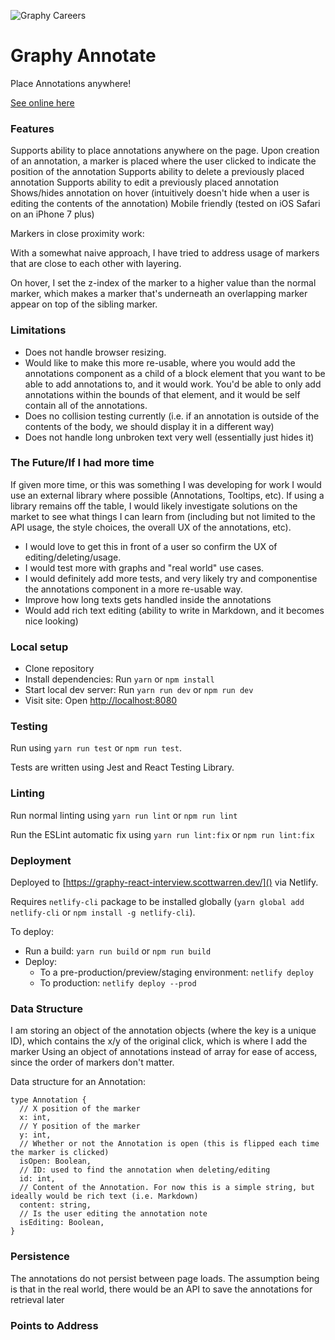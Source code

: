 ![Graphy Careers](https://graphy-static.ams3.cdn.digitaloceanspaces.com/careers-alt.png)

# Graphy Annotate

Place Annotations anywhere!

[See online here](https://graphy-react-interview.scottwarren.dev/)

### Features

Supports ability to place annotations anywhere on the page.
Upon creation of an annotation, a marker is placed where the user clicked to indicate the position of the annotation
Supports ability to delete a previously placed annotation
Supports ability to edit a previously placed annotation
Shows/hides annotation on hover (intuitively doesn't hide when a user is editing the contents of the annotation)
Mobile friendly (tested on iOS Safari on an iPhone 7 plus)

Markers in close proximity work:

With a somewhat naive approach, I have tried to address usage of markers that are close to each other with layering.

On hover, I set the z-index of the marker to a higher value than the normal marker, which makes a marker that's underneath
an overlapping marker appear on top of the sibling marker.

### Limitations

* Does not handle browser resizing.
* Would like to make this more re-usable, where you would add the annotations component as a child of a block element that
  you want to be able to add annotations to, and it would work. You'd be able to only add annotations within the bounds
  of that element, and it would be self contain all of the annotations.
* Does no collision testing currently (i.e. if an annotation is outside of the contents of the body, we should display it in a different way)
* Does not handle long unbroken text very well (essentially just hides it)

### The Future/If I had more time

If given more time, or this was something I was developing for work I would use an external library where possible (Annotations, Tooltips, etc). If using a library remains off the table, I would likely investigate solutions on the market to see what things I can learn from (including but not limited to the API usage, the style choices, the overall UX of the annotations, etc).

* I would love to get this in front of a user so confirm the UX of editing/deleting/usage.
* I would test more with graphs and "real world" use cases.
* I would definitely add more tests, and very likely try and componentise the annotations component in a more re-usable way.
* Improve how long texts gets handled inside the annotations
* Would add rich text editing (ability to write in Markdown, and it becomes nice looking)

### Local setup

* Clone repository
* Install dependencies: Run `yarn` or `npm install`
* Start local dev server: Run `yarn run dev` or `npm run dev`
* Visit site: Open [http://localhost:8080]()

### Testing

Run using `yarn run test` or `npm run test`.

Tests are written using Jest and React Testing Library.

### Linting

Run normal linting using `yarn run lint` or `npm run lint`

Run the ESLint automatic fix using `yarn run lint:fix` or `npm run lint:fix`

### Deployment

Deployed to [https://graphy-react-interview.scottwarren.dev/]() via Netlify.

Requires `netlify-cli` package to be installed globally (`yarn global add netlify-cli` or `npm install -g netlify-cli`).

To deploy:

* Run a build: `yarn run build` or `npm run build`
* Deploy:
  * To a pre-production/preview/staging environment: `netlify deploy`
  * To production: `netlify deploy --prod`

### Data Structure

I am storing an object of the annotation objects (where the key is a unique ID), which contains the x/y of the original click, which is where I add the marker
Using an object of annotations instead of array for ease of access, since the order of markers don't matter.

Data structure for an Annotation:

```
type Annotation {
  // X position of the marker
  x: int,
  // Y position of the marker
  y: int,
  // Whether or not the Annotation is open (this is flipped each time the marker is clicked)
  isOpen: Boolean,
  // ID: used to find the annotation when deleting/editing
  id: int,
  // Content of the Annotation. For now this is a simple string, but ideally would be rich text (i.e. Markdown)
  content: string,
  // Is the user editing the annotation note
  isEditing: Boolean,
}
```

### Persistence

The annotations do not persist between page loads. The assumption being is that in the real world, there would be an API to save the annotations for retrieval later

### Points to Address
